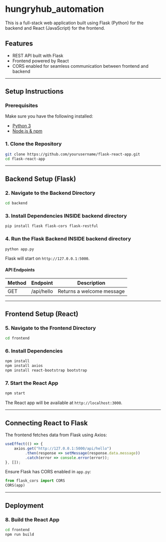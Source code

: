 # hungryhub_automation

This is a full-stack web application built using Flask (Python) for the backend and React (JavaScript) for the frontend.

## Features
- REST API built with Flask
- Frontend powered by React
- CORS enabled for seamless communication between frontend and backend

---

## Setup Instructions

### Prerequisites
Make sure you have the following installed:
- [Python 3](https://www.python.org/downloads/)
- [Node.js & npm](https://nodejs.org/)

### 1. Clone the Repository
```sh
git clone https://github.com/yourusername/flask-react-app.git
cd flask-react-app
```

---

## Backend Setup (Flask)

### 2. Navigate to the Backend Directory
```sh
cd backend
```

### 3. Install Dependencies INSIDE backend directory
```sh
pip install flask flask-cors flask-restful
```

### 4. Run the Flask Backend INSIDE backend directory
```sh
python app.py
```
Flask will start on `http://127.0.0.1:5000`.

#### API Endpoints
| Method | Endpoint      | Description             |
|--------|--------------|-------------------------|
| GET    | /api/hello   | Returns a welcome message |

---

## Frontend Setup (React)

### 5. Navigate to the Frontend Directory
```sh
cd frontend
```

### 6. Install Dependencies
```sh
npm install
npm install axios
npm install react-bootstrap bootstrap
```

### 7. Start the React App
```sh
npm start
```
The React app will be available at `http://localhost:3000`.

---

## Connecting React to Flask
The frontend fetches data from Flask using Axios:
```jsx
useEffect(() => {
    axios.get("http://127.0.0.1:5000/api/hello")
         .then(response => setMessage(response.data.message))
         .catch(error => console.error(error));
}, []);
```

Ensure Flask has CORS enabled in `app.py`:
```python
from flask_cors import CORS
CORS(app)
```

---

## Deployment

### 8. Build the React App
```sh
cd frontend
npm run build
```

